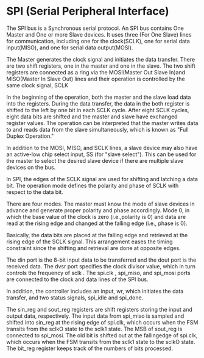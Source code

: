 # SPI (Serial Peripheral Interface) 

The SPI bus is a Synchronous serial protocol. An SPI bus contains One Master and One or more Slave devices. 
It uses three (For One Slave) lines for communication, including one for the clock(SCLK), one for serial data input(MISO), and one for serial data output(MOSI).

The Master generates the clock signal and initiates the data transfer.
There are two shift registers, one in the master and one in the slave. The two shift registers are connected as a ring via the MOSI(Master Out Slave In)and MISO(Master In Slave Out) lines and their operation is controlled by the same clock signal, SCLK

In the beginning of the operation, both the master and the slave load data into the registers. During the data transfer, the data in the both register is shifted to the left by one bit in each SCLK cycle. After eight SCLK cycles, eight data bits are shifted and the master and slave have exchanged register values. The operation can be interpreted that the master writes data to and reads data from the slave simultaneously, which is known as "Full Duplex Operation."

In addition to the MOSI, MISO, and SCLK lines, a slave device may also have an active-low chip select input, SS (for "slave select"). This can be used for the master to select the desired slave device if there are multiple slave devices on the bus.

In SPI, the edges of the SCLK signal are used for shifting and latching a data bit. The operation mode defines the polarity and phase of SCLK with respect to the data bit. 

There are four modes. The master must know the mode of slave devices in advance and generate proper polarity and phase accordingly.
Mode 0, in which the base value of the clock is zero (i.e.,polarity is 0) and data are read at the rising edge and changed at the falling edge (i.e., phase is 0).

Basically, the data bits are placed at the falling edge and retrieved at the rising edge of the SCLK signal. This arrangement eases the timing constraint since the shifting and retrieval are done at opposite edges.

The din port is the 8-bit input data to be transferred and the dout port is the received data. The dvsr port specifies the clock divisor value, which in turn controls the frequency of sclk . The spi.clk , spi_miso, and spi_mosi ports are connected to the clock and data lines of the SPI bus.

In addition, the controller includes an input, wr, which initiates the data transfer, and two status signals, spi_idle and spi_done.

The sin_reg and sout_reg registers are shift registers storing the input and output data, respectively. The input data from spi_miso is sampled and shifted into sin_reg at the rising edge of spi.clk, which occurs when the FSM transits from the sclkO state to the sclk1 state. The MSB of sout_reg is connected to spi_mosi. The old bit is shifted out at the fallingedge of spi.clk, which occurs when the FSM transits from the sclk1 state to the sclkO state. The bit_reg register keeps track of the numbers of bits processed.
